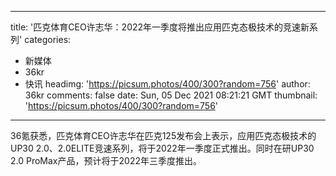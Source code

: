 
---
title: '匹克体育CEO许志华：2022年一季度将推出应用匹克态极技术的竞速新系列'
categories: 
 - 新媒体
 - 36kr
 - 快讯
headimg: 'https://picsum.photos/400/300?random=756'
author: 36kr
comments: false
date: Sun, 05 Dec 2021 08:21:21 GMT
thumbnail: 'https://picsum.photos/400/300?random=756'
---

<div>   
36氪获悉，匹克体育CEO许志华在匹克125发布会上表示，应用匹克态极技术的UP30 2.0、2.0ELITE竞速系列，将于2022年一季度正式推出。同时在研UP30 2.0 ProMax产品，预计将于2022年三季度推出。  
</div>
            